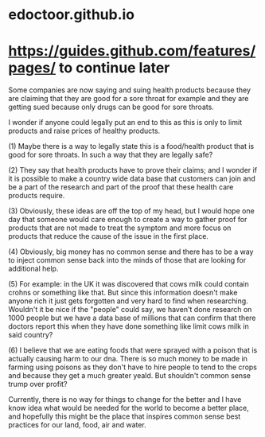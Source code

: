 # edoctoor.github.io

# https://guides.github.com/features/pages/ to continue later

Some companies are now saying and suing health products because
they are claiming that they are good for a sore throat for example and
they are getting sued because only drugs can be good for sore throats.

I wonder if anyone could legally put an end to this as
this is only to limit products and raise prices of healthy
products. 

(1) Maybe there is a way to legally state this is a food/health product
that is good for sore throats. In such a way that they are legally safe?

(2) They say that health products have to prove their claims; and I wonder
if it is possible to make a country wide data base that customers can
join and be a part of the research and part of the proof that these
health care products require.

(3) Obviously, these ideas are off the top of my head, but 
I would hope one day that someone would care enough to
create a way to gather proof for products that are not
made to treat the symptom and more focus on products that
reduce the cause of the issue in the first place.

(4) Obviously, big money has no common sense and there
has to be a way to inject common sense back into the 
minds of those that are looking for additional help.

(5) For example: in the UK it was discovered that cows milk
could contain crohns or something like that. But since 
this information doesn't make anyone rich it just gets forgotten
and very hard to find when researching. 
Wouldn't it be nice if the "people" could say, we haven't done
research on 1000 people but we have a data base of millions that
can confirm that there doctors report this when they have done 
something like limit cows milk in said country?

(6) I believe that we are eating foods that were sprayed with 
a poison that is actually causing harm to our dna. 
There is so much money to be made in farming using poisons 
as they don't have to hire people to tend to the crops and
because they get a much greater yeald. 
But shouldn't common sense trump over profit?

Currently, there is no way for things to change for the better
and I have know idea what would be needed for the world to become a better
place, and hopefully this might be the place that inspires
common sense best practices for our land, food, air and water.



